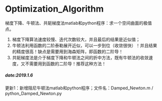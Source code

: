 # Optimization_Algorithm
梯度下降、牛顿法、共轭梯度法matlab和python程序：求一个空间曲面的极值点。

1. 梯度下降算法速度较慢、迭代次数较大，并且最后的结果是近似值；
2. 牛顿法利用函数的二阶泰勒展开近似，可以一步到位（收敛很快）！并且结果的精度很高！缺点是需要用到海森矩阵，即函数的二阶导！
3. 共轭梯度法是介于梯度下降和牛顿法之间的折中方法，既有牛顿法的收敛速度，又不需要用到函数的二阶导！推荐这种方法！

##### date:2019.1.6 #####
更新1：新增阻尼牛顿法matlab和python程序；文件名：Damped_Newton.m / python_Damped_Newton.py 
